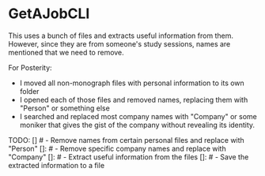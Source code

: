 # GetAJobCLI

This uses a bunch of files and extracts useful information from them. However, since they are from someone's study sessions, names are mentioned that we need to remove. 

For Posterity: 
- I moved all non-monograph files with personal information to its own folder 
- I opened each of those files and removed names, replacing them with "Person" or something else 
- I searched and replaced most company names with "Company" or some moniker that gives the gist of the company without revealing its identity.

TODO: 
[] # - Remove names from certain personal files and replace with "Person" 
[]: # - Remove specific company names and replace with "Company" 
[]: # - Extract useful information from the files
[]: # - Save the extracted information to a file